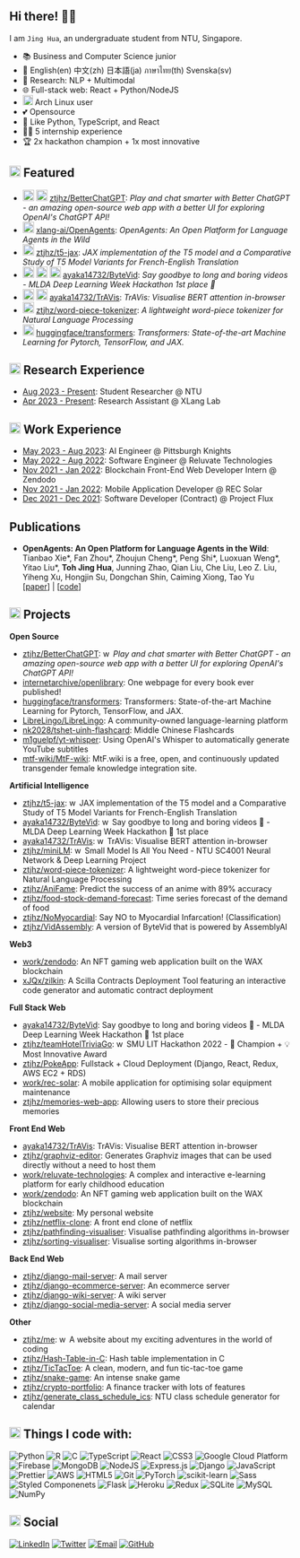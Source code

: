 ## Hi there! 👋🏻

I am `Jing Hua`, an undergraduate student from NTU, Singapore.

- 📚 Business and Computer Science junior
- 💬 English(en) 中文(zh) 日本語(ja) ภาษาไทย(th) Svenska(sv)
- 🧠 Research: NLP + Multimodal
- 🌐 Full-stack web: React + Python/NodeJS
- <img height="18" width="18" src="https://user-images.githubusercontent.com/59118459/192527457-e6c52b04-68c2-4845-9943-f7856b8d3004.svg" /> Arch Linux user
- 💕 Opensource
- 💜 Like Python, TypeScript, and React
- 👩‍💻 5 internship experience
- 🏆 2x hackathon champion + 1x most innovative

## <img src="https://user-images.githubusercontent.com/59118459/169727506-bdad0074-da23-4b4e-9f5e-9b11ab9521db.gif" alt="star3" width="20px"/> Featured

- [<img src="https://github.com/ztjhz.png" height="20" width="20" />](https://github.com/ztjhz) [<img src="https://github.com/ayaka14732.png" height="20" width="20" />](https://github.com/ayaka14732) [ztjhz/BetterChatGPT](https://github.com/ztjhz/BetterChatGPT): _Play and chat smarter with Better ChatGPT - an amazing open-source web app with a better UI for exploring OpenAI's ChatGPT API!_
- [<img src="https://avatars.githubusercontent.com/u/128829376?s=200&v=4" height="20" width="20" />](https://github.com/xlang-ai) [xlang-ai/OpenAgents](https://github.com/xlang-ai/OpenAgents): _OpenAgents: An Open Platform for Language Agents in the Wild_
- [<img src="https://github.com/ztjhz.png" height="20" width="20" />](https://github.com/ztjhz) [ztjhz/t5-jax](https://github.com/ztjhz/t5-jax): _JAX implementation of the T5 model and a Comparative Study of T5 Model Variants for French-English Translation_
- [<img src="https://github.com/ztjhz.png" height="20" width="20" />](https://github.com/ztjhz) [<img src="https://github.com/ayaka14732.png" height="20" width="20" />](https://github.com/ayaka14732) [<img src="https://github.com/xjqx.png" height="20" width="20" />](https://github.com/xjqx) [ayaka14732/ByteVid](https://github.com/ayaka14732/ByteVid): _Say goodbye to long and boring videos - MLDA Deep Learning Week Hackathon 1st place 🥇_
- [<img src="https://github.com/ztjhz.png" height="20" width="20" />](https://github.com/ztjhz) [<img src="https://github.com/ayaka14732.png" height="20" width="20" />](https://github.com/ayaka14732) [ayaka14732/TrAVis](https://github.com/ayaka14732/TrAVis): _TrAVis: Visualise BERT attention in-browser_
- [<img src="https://github.com/ztjhz.png" height="20" width="20" />](https://github.com/ztjhz) [ztjhz/word-piece-tokenizer](https://github.com/ztjhz/word-piece-tokenizer): _A lightweight word-piece tokenizer for Natural Language Processing_
- [<img src="https://avatars.githubusercontent.com/u/25720743?s=200&v=4" height="20" width="20" />](https://github.com/huggingface) [huggingface/transformers](https://github.com/huggingface/transformers): _Transformers: State-of-the-art Machine Learning for Pytorch, TensorFlow, and JAX._

## <img src="https://user-images.githubusercontent.com/59118459/194597694-d5340bd9-b5aa-464b-ae0c-446632a59f16.gif" alt="work" width="20px" height="20px"/> Research Experience

- [Aug 2023 - Present](https://www.ntu.edu.sg/): Student Researcher @ NTU
- [Apr 2023 - Present](https://xlang.ai): Research Assistant @ XLang Lab

## <img src="https://user-images.githubusercontent.com/59118459/194597694-d5340bd9-b5aa-464b-ae0c-446632a59f16.gif" alt="work" width="20px" height="20px"/> Work Experience

- [May 2023 - Aug 2023](https://www.linkedin.com/company/knightsgg/): AI Engineer @ Pittsburgh Knights
- [May 2022 - Aug 2022](https://me.tjh.sg/docs/work/reluvate): Software Engineer @ Reluvate Technologies
- [Nov 2021 - Jan 2022](https://me.tjh.sg/docs/work/zendodo): Blockchain Front-End Web Developer Intern @ Zendodo
- [Nov 2021 - Jan 2022](https://me.tjh.sg/docs/work/rec-solar): Mobile Application Developer @ REC Solar
- [Dec 2021 - Dec 2021](https://me.tjh.sg/docs/work/project-flux): Software Developer (Contract) @ Project Flux

## Publications
- **OpenAgents: An Open Platform for Language Agents in the Wild**: Tianbao Xie*, Fan Zhou*, Zhoujun Cheng*, Peng Shi*, Luoxuan Weng*, Yitao Liu*, **Toh Jing Hua**, Junning Zhao, Qian Liu, Che Liu, Leo Z. Liu, Yiheng Xu, Hongjin Su, Dongchan Shin, Caiming Xiong, Tao Yu <br/>[[paper](https://arxiv.org/abs/2310.10634)] | [[code](https://github.com/xlang-ai/OpenAgents)]

## <img src="https://user-images.githubusercontent.com/59118459/169634580-cf0d3886-3703-4ab7-8b28-f4aa869541a2.gif" alt="BunnyStudyRead" width="20px" height="20px"/> Projects

**Open Source**

- [ztjhz/BetterChatGPT](https://github.com/ztjhz/BetterChatGPT): <img src="https://user-images.githubusercontent.com/59118459/194571865-99c38b11-ed67-4052-b4f2-6c25ed429ea1.gif" alt="work" width="14px" height="14px"/> _Play and chat smarter with Better ChatGPT - an amazing open-source web app with a better UI for exploring OpenAI's ChatGPT API!_
- [internetarchive/openlibrary](https://github.com/internetarchive/openlibrary): One webpage for every book ever published!
- [huggingface/transformers](https://github.com/huggingface/transformers): Transformers: State-of-the-art Machine Learning for Pytorch, TensorFlow, and JAX.
- [LibreLingo/LibreLingo](https://github.com/LibreLingo/LibreLingo): A community-owned language-learning platform
- [nk2028/tshet-uinh-flashcard](https://github.com/nk2028/tshet-uinh-flashcard): Middle Chinese Flashcards
- [m1guelpf/yt-whisper](https://github.com/m1guelpf/yt-whisper): Using OpenAI's Whisper to automatically generate YouTube subtitles
- [mtf-wiki/MtF-wiki](https://github.com/mtf-wiki/MtF-wiki): MtF.wiki is a free, open, and continuously updated transgender female knowledge integration site.

**Artificial Intelligence**

- [ztjhz/t5-jax](https://github.com/ztjhz/t5-jax): <img src="https://user-images.githubusercontent.com/59118459/194571865-99c38b11-ed67-4052-b4f2-6c25ed429ea1.gif" alt="work" width="14px" height="14px"/> JAX implementation of the T5 model and a Comparative Study of T5 Model Variants for French-English Translation
- [ayaka14732/ByteVid](https://github.com/ayaka14732/ByteVid): <img src="https://user-images.githubusercontent.com/59118459/194571865-99c38b11-ed67-4052-b4f2-6c25ed429ea1.gif" alt="work" width="14px" height="14px"/> Say goodbye to long and boring videos 👋 - MLDA Deep Learning Week Hackathon 🥇 1st place
- [ayaka14732/TrAVis](https://github.com/ayaka14732/TrAVis): <img src="https://user-images.githubusercontent.com/59118459/194571865-99c38b11-ed67-4052-b4f2-6c25ed429ea1.gif" alt="work" width="14px" height="14px"/> TrAVis: Visualise BERT attention in-browser
- [ztjhz/miniLM](https://github.com/ztjhz/miniLM): <img src="https://user-images.githubusercontent.com/59118459/194571865-99c38b11-ed67-4052-b4f2-6c25ed429ea1.gif" alt="work" width="14px" height="14px"/> Small Model Is All You Need - NTU SC4001 Neural Network & Deep Learning Project
- [ztjhz/word-piece-tokenizer](https://github.com/ztjhz/word-piece-tokenizer): A lightweight word-piece tokenizer for Natural Language Processing
- [ztjhz/AniFame](https://github.com/ztjhz/SC1015-Project): Predict the success of an anime with 89% accuracy
- [ztjhz/food-stock-demand-forecast](https://github.com/ztjhz/food-stock-demand-forecast): Time series forecast of the demand of food
- [ztjhz/NoMyocardial](https://github.com/ztjhz/NoMyocardial): Say NO to Myocardial Infarcation! (Classification)
- [ztjhz/VidAssembly](https://github.com/ztjhz/VidAssembly): A version of ByteVid that is powered by AssemblyAI

**Web3**

- [work/zendodo](https://tjh.sg/zendodo): An NFT gaming web application built on the WAX blockchain
- [xJQx/zilkin](https://github.com/xJQx/zilkin): A Scilla Contracts Deployment Tool featuring an interactive code generator and automatic contract deployment

**Full Stack Web**

- [ayaka14732/ByteVid](https://github.com/ayaka14732/ByteVid): Say goodbye to long and boring videos 👋 - MLDA Deep Learning Week Hackathon 🥇 1st place
- [ztjhz/teamHotelTriviaGo](https://github.com/ztjhz/teamHotelTriviaGo): <img src="https://user-images.githubusercontent.com/59118459/194571865-99c38b11-ed67-4052-b4f2-6c25ed429ea1.gif" alt="work" width="14px" height="14px"/> SMU LIT Hackathon 2022 - 🥇 Champion + 💡 Most Innovative Award
- [ztjhz/PokeApp](https://github.com/ztjhz/PokeApp): Fullstack + Cloud Deployment (Django, React, Redux, AWS EC2 + RDS)
- [work/rec-solar](https://me.tjh.sg/docs/work/rec-solar): A mobile application for optimising solar equipment maintenance
- [ztjhz/memories-web-app](https://github.com/ztjhz/memories-web-app): Allowing users to store their precious memories

**Front End Web**

- [ayaka14732/TrAVis](https://github.com/ayaka14732/TrAVis): TrAVis: Visualise BERT attention in-browser
- [ztjhz/graphviz-editor](https://github.com/ztjhz/graphviz-editor): Generates Graphviz images that can be used directly without a need to host them
- [work/reluvate-technologies](https://tjh.sg/reluvate): A complex and interactive e-learning platform for early childhood education
- [work/zendodo](https://tjh.sg/zendodo): An NFT gaming web application built on the WAX blockchain
- [ztjhz/website](https://tohjinghua.com): My personal website
- [ztjhz/netflix-clone](https://github.com/ztjhz/netflix-clone): A front end clone of netflix
- [ztjhz/pathfinding-visualiser](https://github.com/ztjhz/pathfinding-visualiser): Visualise pathfinding algorithms in-browser
- [ztjhz/sorting-visualiser](https://github.com/ztjhz/sorting-visualiser): Visualise sorting algorithms in-browser

**Back End Web**

- [ztjhz/django-mail-server](https://github.com/ztjhz/django-mail-server): A mail server
- [ztjhz/django-ecommerce-server](https://github.com/ztjhz/django-ecommerce-server): An ecommerce server
- [ztjhz/django-wiki-server](https://github.com/ztjhz/django-wiki-server): A wiki server
- [ztjhz/django-social-media-server](https://github.com/ztjhz/django-social-media-server): A social media server

**Other**

- [ztjhz/me](https://github.com/ztjhz/me): <img src="https://user-images.githubusercontent.com/59118459/194571865-99c38b11-ed67-4052-b4f2-6c25ed429ea1.gif" alt="work" width="14px" height="14px"/> A website about my exciting adventures in the world of coding
- [ztjhz/Hash-Table-in-C](https://github.com/ztjhz/Hash-Table-in-C): Hash table implementation in C
- [ztjhz/TicTacToe](https://github.com/ztjhz/TicTacToe): A clean, modern, and fun tic-tac-toe game
- [ztjhz/snake-game](https://github.com/ztjhz/snake-game): An intense snake game
- [ztjhz/crypto-portfolio](https://github.com/ztjhz/crypto-portfolio): A finance tracker with lots of features
- [ztjhz/generate_class_schedule_ics](https://github.com/ztjhz/generate_class_schedule_ics): NTU class schedule generator for calendar

## <img src="https://user-images.githubusercontent.com/59118459/194571601-3db32470-58c8-49e0-b201-5aedff2dcbbf.gif" alt="stars" width="20px" height="20px"/> Things I code with:

![Python](http://img.shields.io/badge/Python-3776AB?style=flat-square&logo=python&logoColor=ffffff)
![R](http://img.shields.io/badge/-R-3776AB?style=flat-square&logo=r&logoColor=ffffff)
![C](http://img.shields.io/badge/-C-3776AB?style=flat-square&logo=c&logoColor=ffffff)
![TypeScript](https://img.shields.io/badge/TypeScript-%23007ACC.svg?style=flat-square&logo=typescript&logoColor=white)
![React](https://img.shields.io/badge/React-%23007ACC?style=flat-square&logo=react&logoColor=white)
![CSS3](https://img.shields.io/badge/-CSS3-%231572B6?style=flat-square&logo=css3)
![Google Cloud Platform](https://img.shields.io/badge/-Google_Cloud_Platform-1a73e8?style=flat-square&logo=google-cloud&logoColor=white)
![Firebase](https://img.shields.io/badge/firebase-%234285F4.svg?style=flat-square&logo=firebase)
![MongoDB](https://img.shields.io/badge/MongoDB-%234ea94b.svg?style=flat-square&logo=mongodb&logoColor=white)
![NodeJS](https://img.shields.io/badge/Nodejs-43853d?style=flat-square&logo=node.js&logoColor=white)
![Express.js](https://img.shields.io/badge/Expressjs-43853d.svg?style=flat-square&logo=express&logoColor=white)
![Django](https://img.shields.io/badge/-Django-047728?style=flat-square&logo=django)
![JavaScript](https://img.shields.io/badge/-JavaScript-yellow?style=flat-square&logo=javascript&logoColor=white)
![Prettier](https://img.shields.io/badge/-Prettier-E7A93E?style=flat-square&logo=prettier&logoColor=white)
![AWS](https://img.shields.io/badge/AWS-%23FF9900.svg?style=flat-square&logo=amazon-aws&logoColor=white)
![HTML5](https://img.shields.io/badge/-HTML5-E34F26?style=flat-square&logo=html5&logoColor=ffffff)
![Git](https://img.shields.io/badge/-Git-F05032?style=flat-square&logo=git&logoColor=white)
![PyTorch](https://img.shields.io/badge/PyTorch-%23EE4C2C.svg?style=flat-square&logo=pytorch&logoColor=white)
![scikit-learn](https://img.shields.io/badge/scikit--learn-F06032.svg?style=flat-square&logo=scikit-learn&logoColor=white)
![Sass](https://img.shields.io/badge/Sass-CC6699?style=flat-square&logo=sass&logoColor=white)
![Styled Componenets](https://img.shields.io/badge/-Styled_Components-db7092?style=flat-square&logo=styled-components&logoColor=white)
![Flask](https://img.shields.io/badge/Flask-311C87.svg?style=flat-square&logo=flask&logoColor=white)
![Heroku](https://img.shields.io/badge/-Heroku-430098?style=flat-square&logo=heroku&logoColor=white)
![Redux](https://img.shields.io/badge/Redux-764ABC?style=flat-square&logo=redux&logoColor=white)
![SQLite](https://img.shields.io/badge/Sqlite-%2307405e.svg?style=flat-square&logo=sqlite&logoColor=white)
![MySQL](https://img.shields.io/badge/MySQL-%2307405e.svg?style=flat-square&logo=mysql&logoColor=white)
![NumPy](https://img.shields.io/badge/numpy-%23013243.svg?style=flat-square&logo=numpy&logoColor=white)

## <img src="https://user-images.githubusercontent.com/59118459/193049628-b56bba85-b2da-4d04-8bd1-7f79ea015feb.gif" alt="mewheart" width="20px" height="20px" /> Social

[![LinkedIn](https://img.shields.io/badge/-Jing_Hua-0077B5?style=flat-square&logo=Linkedin&logoColor=white&link=https://www.linkedin.com/in/tohjinghua/)](https://www.linkedin.com/in/tohjinghua/)
[![Twitter](https://img.shields.io/badge/-@nikushii__-1DA1F2?style=flat-square&logo=twitter&logoColor=white)](https://twitter.com/nikushii_)
[![Email](https://img.shields.io/badge/-mail@dev.tjh.sg-red?style=flat-square&logo=gmail&logoColor=white)](mailto:mail@dev.tjh.sg)
[![GitHub](https://img.shields.io/github/followers/ztjhz?style=social&label=Follow)](https://github.com/ztjhz)
